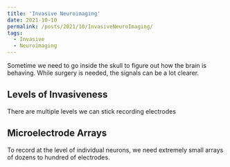 ```yaml
---
title: 'Invasive Neuroimaging'
date: 2021-10-10
permalink: /posts/2021/10/InvasiveNeuroImaging/
tags:
  - Invasive
  - Neuroimaging
---
```


Sometime we need to go inside the skull to figure out how the brain is behaving. While surgery is needed, the signals can be a lot clearer.


Levels of Invasiveness
------
There are multiple levels we can stick recording electrodes

Microelectrode Arrays
------
To record at the level of individual neurons, we need extremely small arrays of dozens to hundred of electrodes.
